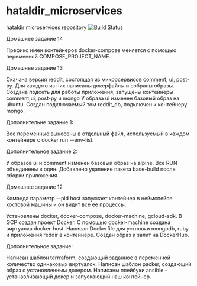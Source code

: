 # hataldir_microservices
hataldir microservices repository
[![Build Status](https://travis-ci.com/Otus-DevOps-2020-02/hataldir_microservices.svg?branch=master)](https://travis-ci.com/Otus-DevOps-2020-02/hataldir_microservices)

Домашнее задание 14

Префикс имен контейнеров docker-compose меняется с помощью переменной COMPOSE_PROJECT_NAME.




Домашнее задание 13

Скачана версия reddit, состоящая из микросервисов comment, ui, post-py. Для каждого из них написаны докерфайлы и собраны образы.
Создана подсеть для работы приложения, запущены контейнеры comment,ui, post-py и mongo
У образа ui изменен базовый образ на ubuntu.
Создан подключаемый том reddit_db, подключен к контейнеру mongo.


Дополнительне задание 1:

Все переменные вынесены в отдельный файл, используемый в каждом контейнере с docker run --env-list.

Дополнительное задание 2:

У образов ui и comment изменен базовый образ на alpine.
Все RUN объединены в один.
Добавлено удаление пакета base-build после сборки приложения.




Домашнее задание 12

Команда параметр --pid host запускает контейнер в неймспейсе хостовой машины и он видит все ее процессы.

Установлены docker, docker-compose, docker-machine, gcloud-sdk. В GCP создан 
проект Docker.
С помощью docker-machine создана виртуалка docker-host.
Написан Dockerfile для устновки mongodb, ruby и приложения reddir в контейнере.
Создан образ и залит на DockerHub.

Дополнительное задание:

Написан шаблон terrraform, создающий заданное в переменной количество одинаковых виртуалок.
Написан шаблон packer, создающий образ с установленным докером.
Написаны плейбуки ansible -  устанавливающий докер и запускающий наш контейнер.


